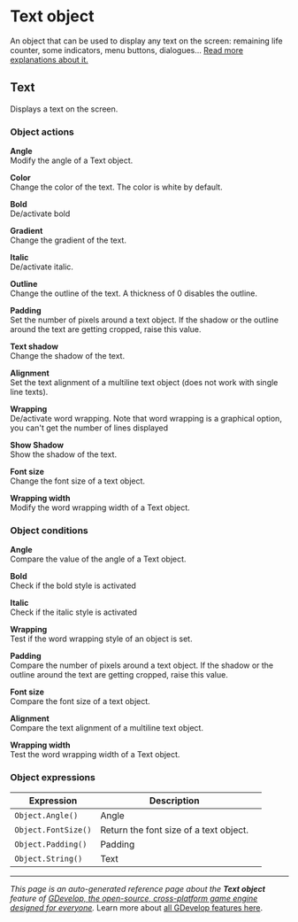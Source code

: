 # Text object

An object that can be used to display any text on the screen: remaining life counter, some indicators, menu buttons, dialogues... [Read more explanations about it.](/gdevelop5/objects/text)



## Text 

Displays a text on the screen. 

### Object actions

**Angle**  
Modify the angle of a Text object.

**Color**  
Change the color of the text. The color is white by default.

**Bold**  
De/activate bold

**Gradient**  
Change the gradient of the text.

**Italic**  
De/activate italic.

**Outline**  
Change the outline of the text. A thickness of 0 disables the outline.

**Padding**  
Set the number of pixels around a text object. If the shadow or the outline around the text are getting cropped, raise this value.

**Text shadow**  
Change the shadow of the text.

**Alignment**  
Set the text alignment of a multiline text object (does not work with single line texts).

**Wrapping**  
De/activate word wrapping. Note that word wrapping is a graphical option,  
you can't get the number of lines displayed

**Show Shadow**  
Show the shadow of the text.

**Font size**  
Change the font size of a text object.

**Wrapping width**  
Modify the word wrapping width of a Text object.

### Object conditions

**Angle**  
Compare the value of the angle of a Text object.

**Bold**  
Check if the bold style is activated

**Italic**  
Check if the italic style is activated

**Wrapping**  
Test if the word wrapping style of an object is set.

**Padding**  
Compare the number of pixels around a text object. If the shadow or the outline around the text are getting cropped, raise this value.

**Font size**  
Compare the font size of a text object.

**Alignment**  
Compare the text alignment of a multiline text object.

**Wrapping width**  
Test the word wrapping width of a Text object.

### Object expressions

| Expression | Description |  |
|-----|-----|-----|
| `Object.Angle()` | Angle ||
| `Object.FontSize()` | Return the font size of a text object. ||
| `Object.Padding()` | Padding ||
| `Object.String()` | Text ||

---
*This page is an auto-generated reference page about the **Text object** feature of [GDevelop, the open-source, cross-platform game engine designed for everyone](https://gdevelop.io/).* Learn more about [all GDevelop features here](/gdevelop5/all-features).